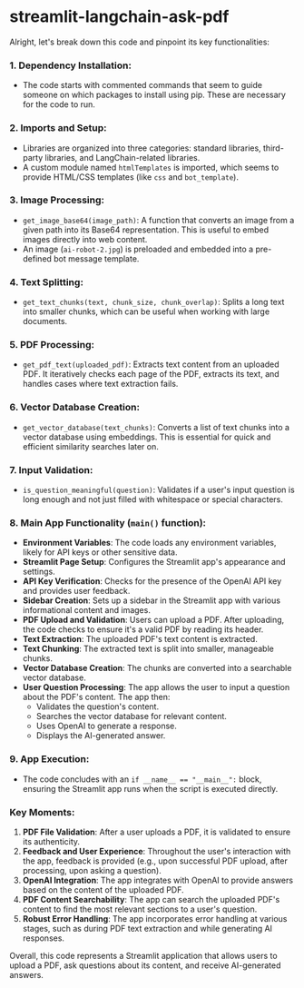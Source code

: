 # streamlit-langchain-ask-pdf

Alright, let's break down this code and pinpoint its key functionalities:

### **1. Dependency Installation**:
- The code starts with commented commands that seem to guide someone on which packages to install using pip. These are necessary for the code to run.

### **2. Imports and Setup**:
- Libraries are organized into three categories: standard libraries, third-party libraries, and LangChain-related libraries.
- A custom module named `htmlTemplates` is imported, which seems to provide HTML/CSS templates (like `css` and `bot_template`).

### **3. Image Processing**:
- `get_image_base64(image_path)`: A function that converts an image from a given path into its Base64 representation. This is useful to embed images directly into web content.
- An image (`ai-robot-2.jpg`) is preloaded and embedded into a pre-defined bot message template.

### **4. Text Splitting**:
- `get_text_chunks(text, chunk_size, chunk_overlap)`: Splits a long text into smaller chunks, which can be useful when working with large documents.

### **5. PDF Processing**:
- `get_pdf_text(uploaded_pdf)`: Extracts text content from an uploaded PDF. It iteratively checks each page of the PDF, extracts its text, and handles cases where text extraction fails.

### **6. Vector Database Creation**:
- `get_vector_database(text_chunks)`: Converts a list of text chunks into a vector database using embeddings. This is essential for quick and efficient similarity searches later on.

### **7. Input Validation**:
- `is_question_meaningful(question)`: Validates if a user's input question is long enough and not just filled with whitespace or special characters.

### **8. Main App Functionality (`main()` function)**:
- **Environment Variables**: The code loads any environment variables, likely for API keys or other sensitive data.
- **Streamlit Page Setup**: Configures the Streamlit app's appearance and settings.
- **API Key Verification**: Checks for the presence of the OpenAI API key and provides user feedback.
- **Sidebar Creation**: Sets up a sidebar in the Streamlit app with various informational content and images.
- **PDF Upload and Validation**: Users can upload a PDF. After uploading, the code checks to ensure it's a valid PDF by reading its header.
- **Text Extraction**: The uploaded PDF's text content is extracted.
- **Text Chunking**: The extracted text is split into smaller, manageable chunks.
- **Vector Database Creation**: The chunks are converted into a searchable vector database.
- **User Question Processing**: The app allows the user to input a question about the PDF's content. The app then:
  - Validates the question's content.
  - Searches the vector database for relevant content.
  - Uses OpenAI to generate a response.
  - Displays the AI-generated answer.
  
### **9. App Execution**:
- The code concludes with an `if __name__ == "__main__":` block, ensuring the Streamlit app runs when the script is executed directly.

### **Key Moments**:
1. **PDF File Validation**: After a user uploads a PDF, it is validated to ensure its authenticity.
2. **Feedback and User Experience**: Throughout the user's interaction with the app, feedback is provided (e.g., upon successful PDF upload, after processing, upon asking a question).
3. **OpenAI Integration**: The app integrates with OpenAI to provide answers based on the content of the uploaded PDF.
4. **PDF Content Searchability**: The app can search the uploaded PDF's content to find the most relevant sections to a user's question.
5. **Robust Error Handling**: The app incorporates error handling at various stages, such as during PDF text extraction and while generating AI responses.

Overall, this code represents a Streamlit application that allows users to upload a PDF, ask questions about its content, and receive AI-generated answers.
